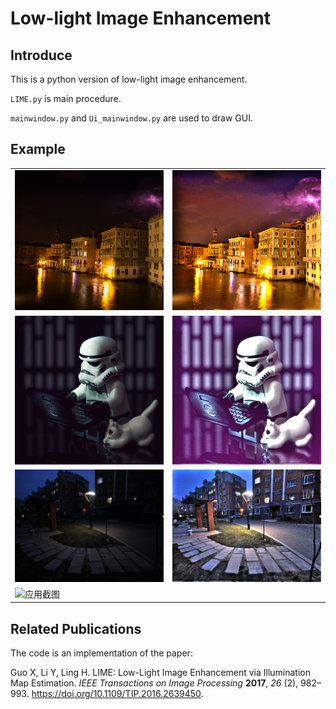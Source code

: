 # Low-light Image Enhancement

## Introduce

This is a python version of low-light image enhancement.

`LIME.py` is main procedure.

`mainwindow.py` and `Ui_mainwindow.py` are used to draw GUI.

## Example

<table>
	<tr>
    		<td><img src="data/1.bmp" alt="L1" width="300px"></td>
    		<td><img src="data/R1.bmp" alt="R1" width="300px"></td>
	</tr>
	<tr>
		<td><img src="data/7.bmp" alt="L2" width="300px"></td>
		<td><img src="data/R7.bmp" alt="R2" width="300px"></td>
	</tr>
	<tr>
		<td><img src="data/10.bmp" alt="L3" width="300px"></td>
		<td><img src="data/R10.bmp" alt="R3" width="300px"></td>
	</tr>
	<tr>
		<td colspan="2"><img src="resource/image/mainwindow.png" alt="应用截图" width="630px"></td>
	</tr>
</table>

## Related Publications
The code is an implementation of the paper:

  Guo X, Li Y, Ling H. LIME: Low-Light Image Enhancement via Illumination Map Estimation. *IEEE Transactions on Image Processing* **2017**, *26* (2), 982–993. 
  https://doi.org/10.1109/TIP.2016.2639450.
